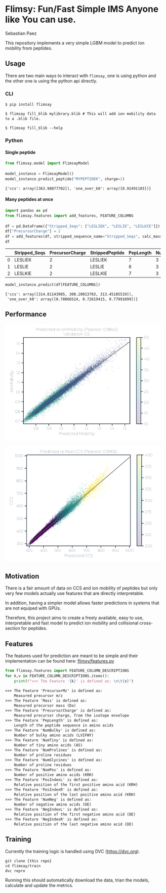 # Flimsy: Fun/Fast Simple IMS Anyone like You can use.
Sebastian Paez

This repository implements a very simple LGBM model to predict ion
mobility from peptides.

## Usage

There are two main ways to interact with `flimsay`, one is using python
and the other one is using the python api directly.

### CLI

``` shell
$ pip install flimsay
```

``` shell
$ flimsay fill_blib mylibrary.blib # This will add ion mobility data to a .blib file.
```

``` {shell}
$ flimsay fill_blib --help
```

### Python

#### Single peptide

``` python
from flimsay.model import FlimsayModel

model_instance = FlimsayModel()
model_instance.predict_peptide("MYPEPTIDEK", charge=2)
```

    {'ccs': array([363.98077702]), 'one_over_k0': array([0.92491103])}

#### Many peptides at once

``` python
import pandas as pd
from flimsay.features import add_features, FEATURE_COLUMNS

df = pd.DataFrame({"Stripped_Seqs": ["LESLIEK", "LESLIE", "LESLKIE"]})
df["PrecursorCharge"] = 2
df = add_features(df, stripped_sequence_name="Stripped_Seqs", calc_masses=True)
df
```

<div>
<style scoped>
    .dataframe tbody tr th:only-of-type {
        vertical-align: middle;
    }
&#10;    .dataframe tbody tr th {
        vertical-align: top;
    }
&#10;    .dataframe thead th {
        text-align: right;
    }
</style>

|     | Stripped_Seqs | PrecursorCharge | StrippedPeptide | PepLength | NumBulky | NumTiny | NumProlines | NumGlycines | NumPos | PosIndexL | PosIndexR | NumNeg | NegIndexL | NegIndexR | Mass       | PrecursorMz |
|-----|---------------|-----------------|-----------------|-----------|----------|---------|-------------|-------------|--------|-----------|-----------|--------|-----------|-----------|------------|-------------|
| 0   | LESLIEK       | 2               | LESLIEK         | 7         | 3        | 1       | 0           | 0           | 1      | 0.857143  | 0.000000  | 2      | 0.142857  | 0.142857  | 830.474934 | 416.245292  |
| 1   | LESLIE        | 2               | LESLIE          | 6         | 3        | 1       | 0           | 0           | 0      | 1.000000  | 1.000000  | 2      | 0.166667  | 0.000000  | 702.379971 | 352.197811  |
| 2   | LESLKIE       | 2               | LESLKIE         | 7         | 3        | 1       | 0           | 0           | 1      | 0.571429  | 0.285714  | 2      | 0.142857  | 0.000000  | 830.474934 | 416.245292  |

</div>

``` python
model_instance.predict(df[FEATURE_COLUMNS])
```

    {'ccs': array([314.81143905, 308.20013703, 313.45185519]),
     'one_over_k0': array([0.78866524, 0.72619415, 0.77991099])}

## Performance

![](train/plots/one_over_k0_model_ims_pred_vs_true.png)

![](train/plots/ccs_predicted_vs_real.png)

## Motivation

There is a fair amount of data on CCS and ion mobility of peptides but
only very few models actually use features that are directly
interpretable.

In addition, having a simpler model allows faster predictions in systems
that are not equiped with GPUs.

Therefore, this project aims to create a freely available, easy to use,
interpretable and fast model to predict ion mobility and collisional
cross-section for peptides.

## Features

The features used for prediction are meant to be simple and their
implementation can be found here:
[flimsy/features.py](flimsy/features.py)

``` python
from flimsay.features import FEATURE_COLUMN_DESCRIPTIONS
for k,v in FEATURE_COLUMN_DESCRIPTIONS.items():
    print(f">>> The Feature '{k}' is defined as: \n\t{v}")
```

    >>> The Feature 'PrecursorMz' is defined as: 
        Measured precursor m/z
    >>> The Feature 'Mass' is defined as: 
        Measured precursor mass (Da)
    >>> The Feature 'PrecursorCharge' is defined as: 
        Measured precursor charge, from the isotope envelope
    >>> The Feature 'PepLength' is defined as: 
        Length of the peptide sequence in amino acids
    >>> The Feature 'NumBulky' is defined as: 
        Number of bulky amino acids (LVIFWY)
    >>> The Feature 'NumTiny' is defined as: 
        Number of tiny amino acids (AS)
    >>> The Feature 'NumProlines' is defined as: 
        Number of proline residues
    >>> The Feature 'NumGlycines' is defined as: 
        Number of proline residues
    >>> The Feature 'NumPos' is defined as: 
        Number of positive amino acids (KRH)
    >>> The Feature 'PosIndexL' is defined as: 
        Relative position of the first positive amino acid (KRH)
    >>> The Feature 'PosIndexR' is defined as: 
        Relative position of the last positive amino acid (KRH)
    >>> The Feature 'NumNeg' is defined as: 
        Number of negative amino acids (DE)
    >>> The Feature 'NegIndexL' is defined as: 
        Relative position of the first negative amino acid (DE)
    >>> The Feature 'NegIndexR' is defined as: 
        Relative position of the last negative amino acid (DE)

## Training

Currently the training logic is handled using DVC (https://dvc.org).

``` shell
git clone {this repo}
cd flimsay/train
dvc repro
```

Running this should automatically download the data, trian the models,
calculate and update the metrics.
